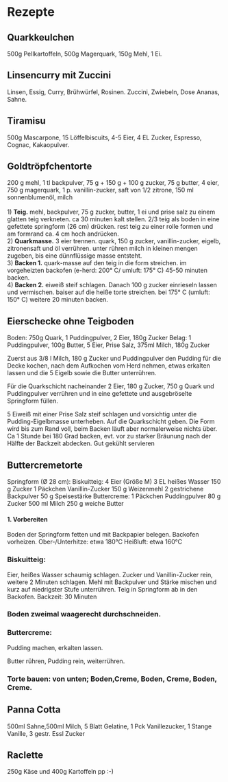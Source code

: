 Rezepte
=======

Quarkkeulchen
-------------
500g Pellkartoffeln, 500g Magerquark, 150g Mehl, 1 Ei.

Linsencurry mit Zuccini
-----------------------
Linsen, Essig, Curry, Brühwürfel, Rosinen. Zuccini, Zwiebeln, Dose Ananas, Sahne.

Tiramisu
--------

500g Mascarpone, 15 Löffelbiscuits, 4-5 Eier, 4 EL Zucker, Espresso, Cognac, Kakaopulver.

Goldtröpfchentorte
------------------
200 g mehl, 1 tl backpulver, 75 g + 150 g + 100 g zucker, 75 g butter, 4 eier, 750 g magerquark, 1 p. vanillin-zucker, saft von 1/2 zitrone, 150 ml sonnenblumenöl, milch<br><br>1) <b>Teig.</b> mehl, backpulver, 75 g zucker, butter, 1 ei und prise salz zu einem glatten teig verkneten. ca 30 minuten kalt stellen. 2/3 teig als boden in eine gefettete springform (26 cm) drücken. rest teig zu einer rolle formen und am formrand ca. 4 cm hoch andrücken.<br>2) <b>Quarkmasse.</b> 3 eier trennen. quark, 150 g zucker, vanillin-zucker, eigelb, zitronensaft und öl verrühren. unter rühren milch in kleinen mengen zugeben, bis eine dünnflüssige masse entsteht.<br>3) <b>Backen 1.</b> quark-masse auf den teig in die form streichen. im vorgeheizten backofen (e-herd: 200° C/ umluft: 175° C) 45-50 minuten backen.<br>4) <b>Backen 2.</b> eiweiß steif schlagen. Danach 100 g zucker einrieseln lassen und vermischen. baiser auf die heiße torte streichen. bei 175° C (umluft: 150° C) weitere 20 minuten backen. 

Eierschecke ohne Teigboden
---------------------------
Boden: 
750g Quark, 1 Puddingpulver, 2 Eier, 180g Zucker
Belag: 
1 Puddingpulver, 100g Butter, 5 Eier, Prise Salz, 375ml Milch, 180g Zucker

Zuerst aus 3/8 l Milch, 180 g Zucker und Puddingpulver den Pudding für die Decke kochen, nach dem Aufkochen vom Herd nehmen, etwas erkalten lassen und die 5 Eigelb sowie die Butter unterrühren. 

Für die Quarkschicht nacheinander 2 Eier, 180 g Zucker, 750 g Quark und Puddingpulver verrühren und in eine gefettete und ausgebröselte Springform füllen.

5 Eiweiß mit einer Prise Salz steif schlagen und vorsichtig unter die Pudding-Eigelbmasse unterheben. Auf die Quarkschicht geben. Die Form wird bis zum Rand voll, beim Backen läuft aber normalerweise nichts über.<br> 
Ca 1 Stunde bei 180 Grad backen, evt. vor zu starker Bräunung nach der Hälfte der Backzeit abdecken.
Gut gekühlt servieren
      
Buttercremetorte
-----------------

Springform (Ø 28 cm):
Biskuitteig:
4 Eier (Größe M)
3 EL heißes Wasser
150 g Zucker
1 Päckchen Vanillin-Zucker
150 g Weizenmehl
2 gestrichene Backpulver
50 g Speisestärke
Buttercreme:
1 Päckchen Puddingpulver
80 g Zucker
500 ml Milch
250 g weiche Butter




#### 1. Vorbereiten
Boden der Springform fetten und mit Backpapier belegen. Backofen vorheizen.
Ober-/Unterhitze: etwa 180°C
Heißluft: etwa 160°C


### Biskuitteig:
Eier, heißes Wasser schaumig schlagen.
Zucker und Vanillin-Zucker rein, weitere 2 Minuten schlagen.
Mehl mit Backpulver und Stärke mischen und kurz auf niedrigster Stufe unterrühren.
Teig in Springform ab in den Backofen.
Backzeit: 30 Minuten

### Boden zweimal waagerecht durchschneiden.

### Buttercreme:
Pudding machen, erkalten lassen.

Butter rühren, Pudding rein, weiterrühren.

### Torte bauen: von unten; Boden,Creme, Boden, Creme, Boden, Creme.

Panna Cotta
-----------

500ml Sahne,500ml Milch, 5 Blatt Gelatine, 1 Pck Vanillezucker, 1 Stange Vanille, 3 gestr. Essl Zucker

Raclette
---------

250g Käse und 400g Kartoffeln pp :-)




